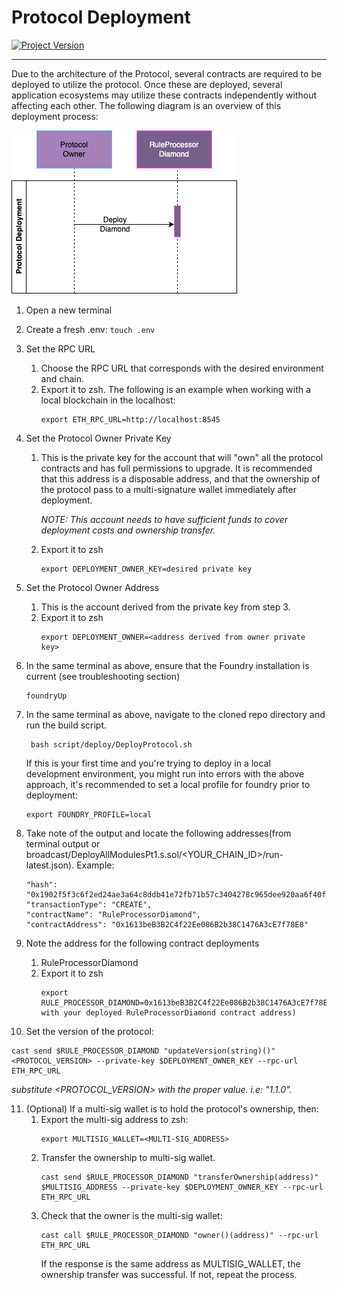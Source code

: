 # Protocol Deployment
[![Project Version][version-image]][version-url]

---
Due to the architecture of the Protocol, several contracts are required to be deployed to utilize the protocol. Once these are deployed, 
several application ecosystems may utilize these contracts independently without affecting each other. The following diagram
is an overview of this deployment process:


![Protocol deployment sequence diagram](../images/ProtocolDeployment.png)

1. Open a new terminal
2. Create a fresh .env: `touch .env`
3. Set the RPC URL
   1. Choose the RPC URL that corresponds with the desired environment and chain.
   2. Export it to zsh. The following is an example when working with a local blockchain in the localhost:
        ````
        export ETH_RPC_URL=http://localhost:8545
        ````
4. Set the Protocol Owner Private Key
   1. This is the private key for the account that will "own" all the protocol contracts and has full permissions to upgrade. It is recommended that this address is a disposable address, and that the ownership of the protocol pass to a multi-signature wallet immediately after deployment. 
   
      *NOTE: This account needs to have sufficient funds to cover deployment costs and ownership transfer.*
   2. Export it to zsh
        ````
        export DEPLOYMENT_OWNER_KEY=desired private key
        ```` 
5. Set the Protocol Owner Address
   1. This is the account derived from the private key from step 3.
   2. Export it to zsh
        ````
        export DEPLOYMENT_OWNER=<address derived from owner private key>
        ````
6. In the same terminal as above, ensure that the Foundry installation is current (see troubleshooting section)
   ````
   foundryUp
   ````

7. In the same terminal as above, navigate to the cloned repo directory and run the build script.
   ````
	bash script/deploy/DeployProtocol.sh
   ````

   If this is your first time and you're trying to deploy in a local development environment, you might run into errors with the above approach, it's recommended to set a local profile for foundry prior to deployment:

   ````
   export FOUNDRY_PROFILE=local
   ````

8. Take note of the output and locate the following addresses(from terminal output or broadcast/DeployAllModulesPt1.s.sol/<YOUR_CHAIN_ID>/run-latest.json). Example:
   ```
   "hash": "0x1902f5f3c6f2ed24ae3a64c8ddb41e72fb71b57c3404278c965dee920aa6f40f",
   "transactionType": "CREATE",
   "contractName": "RuleProcessorDiamond",
   "contractAddress": "0x1613beB3B2C4f22Ee086B2b38C1476A3cE7f78E8"
   ```
9. Note the address for the following contract deployments
   1. RuleProcessorDiamond
   2. Export it to zsh
        ````
        export RULE_PROCESSOR_DIAMOND=0x1613beB3B2C4f22Ee086B2b38C1476A3cE7f78E8(substitute with your deployed RuleProcessorDiamond contract address)
        ````
10. Set the version of the protocol:
   ```
   cast send $RULE_PROCESSOR_DIAMOND "updateVersion(string)()" <PROTOCOL_VERSION> --private-key $DEPLOYMENT_OWNER_KEY --rpc-url ETH_RPC_URL
   ```
   *substitute <PROTOCOL_VERSION> with the proper value. i.e: "1.1.0".*

11. (Optional) If a multi-sig wallet is to hold the protocol's ownership, then:
      1. Export the multi-sig address to zsh:
         ```
         export MULTISIG_WALLET=<MULTI-SIG_ADDRESS>
         ```   
      2. Transfer the ownership to multi-sig wallet.
         ```
         cast send $RULE_PROCESSOR_DIAMOND "transferOwnership(address)" $MULTISIG_ADDRESS --private-key $DEPLOYMENT_OWNER_KEY --rpc-url ETH_RPC_URL
         ```
      3. Check that the owner is the multi-sig wallet:
         ```
         cast call $RULE_PROCESSOR_DIAMOND "owner()(address)" --rpc-url ETH_RPC_URL
         ```
         If the response is the same address as MULTISIG_WALLET, the ownership transfer was successful. If not, repeat the process.


<!-- These are the body links -->
[environment-url]: ./SET-ENVIRONMENT.md

<!-- These are the header links -->
[version-image]: https://img.shields.io/badge/Version-1.1.0-brightgreen?style=for-the-badge&logo=appveyor
[version-url]: https://github.com/thrackle-io/Tron